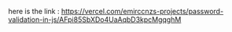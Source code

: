 here is the link : https://vercel.com/emirccnzs-projects/password-validation-in-js/AFpi85SbXDo4UaAqbD3kpcMgqghM
